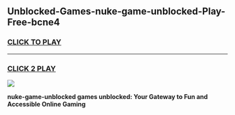 
## Unblocked-Games-nuke-game-unblocked-Play-Free-bcne4
<h3>
<a href="https://premium76.site?title=nuke-game-unblocked&ref=15A">CLICK TO PLAY</a></h3>
<hr>

<h3>
<a href="https://premium76.site?title=nuke-game-unblocked&ref=15A">CLICK 2 PLAY</a>
  
</h3>

<a href="https://premium76.site?title=nuke-game-unblocked&ref=15A"><img src="https://clearcache.store/games.png"></a>


**nuke-game-unblocked games unblocked: Your Gateway to Fun and Accessible Online Gaming**
